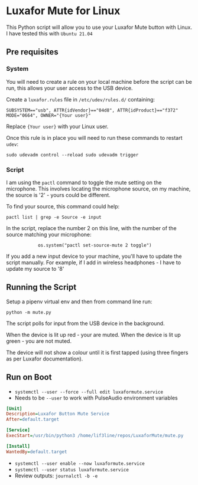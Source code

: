 # Luxafor Mute for Linux

This Python script will allow you to use your Luxafor Mute button with Linux.  I have tested this with ```Ubuntu 21.04```

## Pre requisites

### System

You will need to create a rule on your local machine before the script can be run, this allows your user access to the USB device.

Create a `luxafor.rules` file in `/etc/udev/rules.d/` containing:

``
SUBSYSTEM=="usb", ATTR{idVendor}=="04d8", ATTR{idProduct}=="f372" MODE="0664", OWNER="{Your user}"
``

Replace `{Your user}` with your Linux user.

Once this rule is in place you will need to run these commands to restart `udev`:

``
sudo udevadm control --reload
sudo udevadm trigger
``

### Script

I am using the `pactl` command to toggle the mute setting on the microphone.  This involves locating the microphone source, on my machine, the source is '2' - yours could be different.

To find your source, this command could help:

`pactl list | grep -e Source -e input`

In the script, replace the number 2 on this line, with the number of the source matching your microphone:

`            os.system("pactl set-source-mute 2 toggle")`

If you add a new input device to your machine, you'll have to update the script manually.  For example, if I add in wireless headphones - I have to update my source to '8'

## Running the Script

Setup a pipenv virtual env and then from command line run:

`python -m mute.py`

The script polls for input from the USB device in the background.

When the device is lit up red - your are muted.
When the device is lit up green - you are not muted.

The device will not show a colour until it is first tapped (using three fingers as per Luxafor documentation).

## Run on Boot

- `systemctl --user --force --full edit luxaformute.service`
- Needs to be `--user` to work with PulseAudio environment variables

```ini
[Unit]
Description=Luxafor Button Mute Service
After=default.target

[Service]
ExecStart=/usr/bin/python3 /home/lif3line/repos/LuxaforMute/mute.py

[Install]
WantedBy=default.target
```

- `systemctl --user enable --now luxaformute.service`
- `systemctl --user status luxaformute.service`
- Review outputs: `journalctl -b -e`
